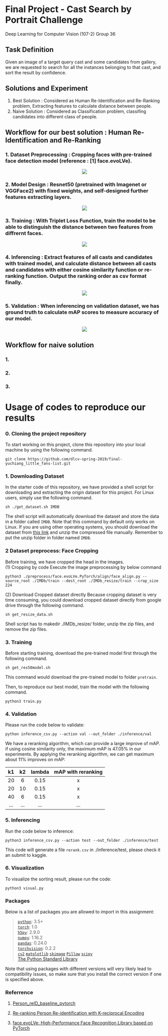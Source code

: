 # Final Project - Cast Search by Portrait Challenge
Deep Learning for Computer Vision (107-2) Group 36  

## Task Definition
Given an image of a target query cast and some candidates from gallery, we are requested to search for all the instances belonging to that cast, and sort the result by confidence.

## Solutions and Experiment
1. Best Solution : Considered as Human Re-Identification and Re-Ranking problem, Extracting features to calculate distance between people.
2. Naive Solution : Considered as Classification problem, classifing candidates into different class of people.

## Workflow for our best solution : Human Re-Identification and Re-Ranking
### 1. Dataset Preprocessing : Cropping faces with pre-trained face detection model (reference : [1] face.evoLVe).
<p align="center">
  <img src="./src/preprocess.PNG">
</p>

### 2. Model Design : Resnet50 (pretrained with Imagenet or VGGFace2) with fixed weights, and self-designed further features extracting layers.
<p align="center">
  <img src="./src/model.PNG">
</p>

### 3. Training : With Triplet Loss Function, train the model to be able to distinguish the distance between two features from diffrernt faces.
<p align="center">
  <img src="./src/loss_function.PNG">
</p>

### 4. Inferencing : Extract features of all casts and candidates with trained model, and calculate distance between all casts and candidates with either cosine similarity function or re-ranking function. Output the ranking order as csv format finally.
<p align="center">
  <img src="./src/rerank.PNG">
</p>

### 5. Validation : When inferencing on validation dataset, we has ground truth to calculate mAP scores to measure accuracy of our model.
<p align="center">
  <img src="./src/result.PNG">
</p>


## Workflow for naive solution
### 1. 
### 2. 
### 3. 




# Usage of codes to reproduce our results
### 0. Cloning the project repository
To start working on this project, clone this repository into your local machine by using the following command.

    git clone https://github.com/dlcv-spring-2019/final-yuchiang_little_fans-list.git

### 1. Downloading Dataset
In the starter code of this repository, we have provided a shell script for downloading and extracting the origin dataset for this project. For Linux users, simply use the following command.

    sh ./get_dataset.sh IMDB
The shell script will automatically download the dataset and store the data in a folder called `IMDB`. Note that this command by default only works on Linux. If you are using other operating systems, you should download the dataset from [this link](https://drive.google.com/drive/folders/1GItzg9wJBiPFrDPBUXQdZgs1ac0Wwbju?usp=sharing
) and unzip the compressed file manually. Remember to put the unzip folder in folder named `IMDB`.

### 2 Dataset preprocess: Face Cropping
Before training, we have cropped the head in the images.  
(1) Cropping by code
Execute the image preprocessing by below command

    python3 ./preprocess/face.evoLVe.PyTorch/align/face_align.py --source_root ./IMDb/train --dest_root ./IMDb_resize/train --crop_size 224

(2) Download Cropped dataset directly
Because cropping dataset is very time consuming, you could download cropped dataset directly from google drive through the following command.

    sh get_resize_data.sh

Shell script has to makedir ./IMDb_resize/ folder, unzip the zip files, and remove the zip files.

### 3. Training
Before starting training, download the pre-trained model first through the following command.

    sh get_res50model.sh

This command would download the pre-trained model to folder `pretrain`.

Then, to reproduce our best model, train the model with the following command.
  
    python3 train.py

### 4. Validation

Please run the code below to validate:

    python inference_csv.py --action val --out_folder ./inference/val

We have a reranking algorithm, which can provide a large improve of mAP. if using cosine similarity only, the maximum mAP is 47.05% in our experiments. By applying the reranking algorithm, we can get maximum about 11% improves on mAP:

|  k1   |  k2   | lambda | mAP with reranking |
| :---: | :---: | :----: | :----------------: |
|  20   |   6   |  0.15  |         x          |
|  20   |  10   |  0.15  |         x          |
|  40   |   6   |  0.15  |         x          |
|  ...  |  ...  |  ...   |        ...         |

### 5. Inferencing

Run the code below to inference:

    python3 inference_csv.py --action test --out_folder ./inference/test

This code will generate a file `rerank.csv` in ./inference/test, please check it an submit to kaggle.

### 6. Visualization

To visualize the sorting result, please run the code:

    python3 visual.py

### Packages
Below is a list of packages you are allowed to import in this assignment:

> [`python`](https://www.python.org/): 3.5+  
> [`torch`](https://pytorch.org/): 1.0  
> [`h5py`](https://www.h5py.org/): 2.9.0  
> [`numpy`](http://www.numpy.org/): 1.16.2  
> [`pandas`](https://pandas.pydata.org/): 0.24.0  
> [`torchvision`](https://pypi.org/project/torchvision/): 0.2.2  
> [`cv2`](https://pypi.org/project/opencv-python/)
> [`matplotlib`](https://matplotlib.org/)
> [`skimage`](https://scikit-image.org/)
> [`Pillow`](https://pillow.readthedocs.io/en/stable/)
> [`scipy`](https://www.scipy.org/)  
> [The Python Standard Library](https://docs.python.org/3/library/)

Note that using packages with different versions will very likely lead to compatibility issues, so make sure that you install the correct version if one is specified above.

### Referrence

1. [Person_reID_baseline_pytorch](https://github.com/layumi/Person_reID_baseline_pytorch)

2. [Re-ranking Person Re-identification with K-reciprocal Encoding](http://openaccess.thecvf.com/content_cvpr_2017/papersZhong_Re-Ranking_Person_Re-Identification_CVPR_2017_paper.pdf)

3. [face.evoLVe: High-Performance Face Recognition Library based on PyTorch](https://github.com/ZhaoJ9014/face.evoLVe.PyTorch)